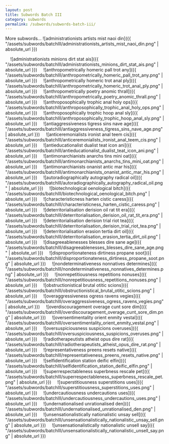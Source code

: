 ```yaml
---
layout: post
title: Subwords Batch III
category: subwords
permalink: /subwords/subwords-batch-iii/ 
---
```


More subwords...
![administrationists artists mist naoi din]({{ "/assets/subwords/batchIII/administrationists_artists_mist_naoi_din.png" | absolute_url }})

&nbsp;
&nbsp;
![administrationists minions dirt stat ais]({{ "/assets/subwords/batchIII/administrationists_minions_dirt_stat_ais.png" | absolute_url }})
&nbsp;
&nbsp;
![anthropometrically homeric pall trot any]({{ "/assets/subwords/batchIII/anthropometrically_homeric_pall_trot_any.png" | absolute_url }})
&nbsp;
&nbsp;
![anthropometrically homeric trot anal ply]({{ "/assets/subwords/batchIII/anthropometrically_homeric_trot_anal_ply.png" | absolute_url }})
&nbsp;
&nbsp;
![anthropometrically poetry anomic thrall]({{ "/assets/subwords/batchIII/anthropometrically_poetry_anomic_thrall.png" | absolute_url }})
&nbsp;
&nbsp;
![anthroposophically trophic anal holy ops]({{ "/assets/subwords/batchIII/anthroposophically_trophic_anal_holy_ops.png" | absolute_url }})
&nbsp;
&nbsp;
![anthroposophically trophic hoop anal sly]({{ "/assets/subwords/batchIII/anthroposophically_trophic_hoop_anal_sly.png" | absolute_url }})
&nbsp;
&nbsp;
![antiaggressiveness tigress sins nave age]({{ "/assets/subwords/batchIII/antiaggressiveness_tigress_sins_nave_age.png" | absolute_url }})
&nbsp;
&nbsp;
![anticeremonialists ironist anal teem cis]({{ "/assets/subwords/batchIII/anticeremonialists_ironist_anal_teem_cis.png" | absolute_url }})
&nbsp;
&nbsp;
![antieducationalist dualist teat icon ani]({{ "/assets/subwords/batchIII/antieducationalist_dualist_teat_icon_ani.png" | absolute_url }})
&nbsp;
&nbsp;
![antimonarchianists anarchs tins mini oat]({{ "/assets/subwords/batchIII/antimonarchianists_anarchs_tins_mini_oat.png" | absolute_url }})
&nbsp;
&nbsp;
![antimonarchianists onanist antic mar his]({{ "/assets/subwords/batchIII/antimonarchianists_onanist_antic_mar_his.png" | absolute_url }})
&nbsp;
&nbsp;
![autoradiographically autography radical oil]({{ "/assets/subwords/batchIII/autoradiographically_autography_radical_oil.png" | absolute_url }})
&nbsp;
&nbsp;
![biotechnological oenological bitch]({{ "/assets/subwords/batchIII/biotechnological_oenological_bitch.png" | absolute_url }})
&nbsp;
&nbsp;
![characteristicness harten cistic caress]({{ "/assets/subwords/batchIII/characteristicness_harten_cistic_caress.png" | absolute_url }})
&nbsp;
&nbsp;
![deterritorialisation derision oil rat tit era]({{ "/assets/subwords/batchIII/deterritorialisation_derision_oil_rat_tit_era.png" | absolute_url }})
&nbsp;
&nbsp;
![deterritorialisation derision trial riot tea]({{ "/assets/subwords/batchIII/deterritorialisation_derision_trial_riot_tea.png" | absolute_url }})
&nbsp;
&nbsp;
![deterritorialisation erasion tertia dirt oil]({{ "/assets/subwords/batchIII/deterritorialisation_erasion_tertia_dirt_oil.png" | absolute_url }})
&nbsp;
&nbsp;
![disagreeablenesses blesses dire sane age]({{ "/assets/subwords/batchIII/disagreeablenesses_blesses_dire_sane_age.png" | absolute_url }})
&nbsp;
&nbsp;
![disproportionateness dirtiness propane soot]({{ "/assets/subwords/batchIII/disproportionateness_dirtiness_propane_soot.png" | absolute_url }})
&nbsp;
&nbsp;
![nondeterminativeness nonnatives determines]({{ "/assets/subwords/batchIII/nondeterminativeness_nonnatives_determines.png" | absolute_url }})
&nbsp;
&nbsp;
![nonrepetitiousness repetitions nonuses]({{ "/assets/subwords/batchIII/nonrepetitiousness_repetitions_nonuses.png" | absolute_url }})
&nbsp;
&nbsp;
![obstructionistical brutal otitic scions]({{ "/assets/subwords/batchIII/obstructionistical_brutal_otitic_scions.png" | absolute_url }})
&nbsp;
&nbsp;
![overaggressiveness ogress ravens vegies]({{ "/assets/subwords/batchIII/overaggressiveness_ogress_ravens_vegies.png" | absolute_url }})
&nbsp;
&nbsp;
![overdiscouragement overage cunt sore dim]({{ "/assets/subwords/batchIII/overdiscouragement_overage_cunt_sore_dim.png" | absolute_url }})
&nbsp;
&nbsp;
![oversentimentality orient enmity vestal]({{ "/assets/subwords/batchIII/oversentimentality_orient_enmity_vestal.png" | absolute_url }})
&nbsp;
&nbsp;
![oversuspiciousness suspicions overuses]({{ "/assets/subwords/batchIII/oversuspiciousness_suspicions_overuses.png" | absolute_url }})
&nbsp;
&nbsp;
![radiotherapeutists atheist opus dire rat]({{ "/assets/subwords/batchIII/radiotherapeutists_atheist_opus_dire_rat.png" | absolute_url }})
&nbsp;
&nbsp;
![representativeness preens resets native]({{ "/assets/subwords/batchIII/representativeness_preens_resets_native.png" | absolute_url }})
&nbsp;
&nbsp;
![selfidentification station deific elfin]({{ "/assets/subwords/batchIII/selfidentification_station_deific_elfin.png" | absolute_url }})
&nbsp;
&nbsp;
![superrespectableness superbness rescale pet]({{ "/assets/subwords/batchIII/superrespectableness_superbness_rescale_pet.png" | absolute_url }})
&nbsp;
&nbsp;
![superstitiousness superstitions uses]({{ "/assets/subwords/batchIII/superstitiousness_superstitions_uses.png" | absolute_url }})
&nbsp;
&nbsp;
![undercautiousness undercautions uses]({{ "/assets/subwords/batchIII/undercautiousness_undercautions_uses.png" | absolute_url }})
&nbsp;
&nbsp;
![undernationalised unrationalised den]({{ "/assets/subwords/batchIII/undernationalised_unrationalised_den.png" | absolute_url }})
&nbsp;
&nbsp;
![unsensationalistically nationalistic unsay sell]({{ "/assets/subwords/batchIII/unsensationalistically_nationalistic_unsay_sell.png" | absolute_url }})
&nbsp;
&nbsp;
![unsensationalistically nationalistic unsell say]({{ "/assets/subwords/batchIII/unsensationalistically_nationalistic_unsell_say.png" | absolute_url }})
